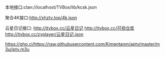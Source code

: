 本地接口:clan://localhost/TVBox/lib/kcsk.json

聚合4K接口:http://xhztv.top/4k.json

云星日记接口:
http://itvbox.cc/云星日记
http://itvbox.cc/可视仓库
http://itvbox.cc/zyplayer/云星日记.json

https://ghp.ci/https://raw.githubusercontent.com/Kimentanm/aptv/master/m3u/iptv.m3u
